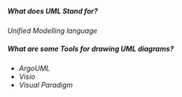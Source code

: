 
##### What does UML Stand for?

*Unified Modelling language*


##### What are some Tools for drawing UML diagrams?

- *ArgoUML*
- *Visio*
- *Visual Paradigm*